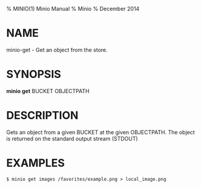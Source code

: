 % MINIO(1) Minio Manual
% Minio
% December 2014
# NAME
minio-get - Get an object from the store.

# SYNOPSIS
**minio get**
BUCKET OBJECTPATH

# DESCRIPTION
Gets an object from a given BUCKET at the given OBJECTPATH. The object is
returned on the standard output stream (STDOUT)

# EXAMPLES

    $ minio get images /favorites/example.png > local_image.png
